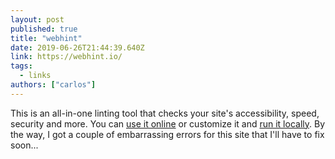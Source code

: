 ```yaml
---
layout: post 
published: true 
title: "webhint" 
date: 2019-06-26T21:44:39.640Z 
link: https://webhint.io/ 
tags:
  - links
authors: ["carlos"]
---
```


This is an all-in-one linting tool that checks your site's accessibility, speed, security and more. You can [use it online](https://webhint.io/scanner/) or customize it and [run it locally](https://webhint.io/#cli-howto). By the way, I got a couple of embarrassing errors for this site that I'll have to fix soon...